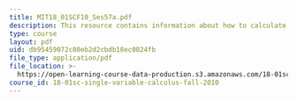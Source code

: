 ```yaml
---
title: MIT18_01SCF10_Ses57a.pdf
description: This resource contains information about how to calculate volumes.
type: course
layout: pdf
uid: db95459072c80eb2d2cbdb18ec0824fb
file_type: application/pdf
file_location: >-
  https://open-learning-course-data-production.s3.amazonaws.com/18-01sc-single-variable-calculus-fall-2010/db95459072c80eb2d2cbdb18ec0824fb_MIT18_01SCF10_Ses57a.pdf
course_id: 18-01sc-single-variable-calculus-fall-2010
---
```

